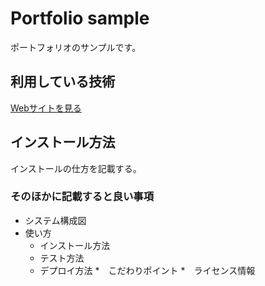 Portfolio sample
====

ポートフォリオのサンプルです。

## 利用している技術
[Webサイトを見る](https://hiromichiyamazakiportfolio2021.herokuapp.com/)

## インストール方法
インストールの仕方を記載する。

### そのほかに記載すると良い事項
* システム構成図
* 使い方
  * インストール方法
  * テスト方法
  * デプロイ方法
*　こだわりポイント
*　ライセンス情報
